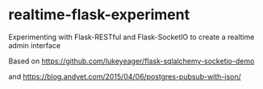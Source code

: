 # realtime-flask-experiment
Experimenting with Flask-RESTful and Flask-SocketIO to create a realtime admin interface


Based on https://github.com/lukeyeager/flask-sqlalchemy-socketio-demo

and https://blog.andyet.com/2015/04/06/postgres-pubsub-with-json/